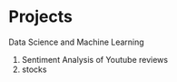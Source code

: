 # Projects
Data Science and Machine Learning

  1. Sentiment Analysis of Youtube reviews
  2. stocks 
